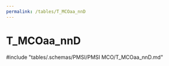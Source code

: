 ```yaml
---
permalink: /tables/T_MCOaa_nnD
---
```

# T_MCOaa_nnD

<!-- ATTENTION : Ne pas supprimer ou modifier la ligne ci-dessous -->
#include "tables/.schemas/PMSI/PMSI MCO/T_MCOaa_nnD.md"
<!-- ATTENTION : Ne pas supprimer ou modifier la ligne ci-dessus -->
